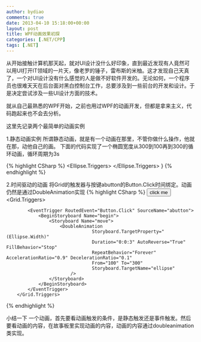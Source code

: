 ```yaml
---
author: bydiao
comments: true
date: 2013-04-10 15:18:00+00:00
layout: post
title: WPF动画效果初探
categories: [.NET/CPP]
tags: [.NET]
---
```


从开始接触计算机那天起，就对UI设计没什么好印象，直到最近发现有人竟然可以用UI打开IT领域的一片天，像老罗的锤子，雷布斯的米柚。这才发现自己天真了，一个对UI设计没有什么感觉的人是做不好软件开发的。无论如何，一个程序员也很难天天在后台面对黑白控制台工作，总要涉及到一些前台的开发和设计。于是决定尝试涉及一些UI设计方面的技术。

就从自己最熟悉的WPF开始，之前也用过WPF的动画开发，但都是拿来主义，代码跑起来也不会去分析。

这里先记录两个最简单的动画实例

1.静态动画实例
所谓静态动画，就是有一个动画在那里，不管你做什么操作，他就在那，动他自己的画。
下面的代码实现了一个椭圆宽度从300到100再到300的循环动画，循环周期为3s

{% highlight CSharp %}
    <Ellipse Height="50" Width="100" Fill="SteelBlue" Name="ellipse">
            <Ellipse.Triggers>
                <EventTrigger RoutedEvent="Ellipse.Loaded">
                    <BeginStoryboard>
                        <Storyboard Duration="0:0:3" RepeatBehavior="Forever">
                            <DoubleAnimation
                                    Storyboard.TargetProperty="(Ellipse.Width)"
                                    Duration="0:0:3" AutoReverse="True" FillBehavior="Stop"
                                    RepeatBehavior="Forever" AccelerationRatio="0.9" DecelerationRatio="0.1"
                                    From="100" To="300"
                            />
                        </Storyboard>
                    </BeginStoryboard>
                </EventTrigger>
            </Ellipse.Triggers>
        </Ellipse>
}
{% endhighlight %}

2.时间驱动的动画
将Grid的触发器与按键abutton的Button.Click时间绑定。动画仍然是通过DoubleAnimation实现
{% highlight CSharp %}
    <Button Name="abutton" Width="200" Height="100">
            click me
        </Button>
        <Grid.Triggers>
            
            <EventTrigger RoutedEvent="Button.Click" SourceName="abutton">
                <BeginStoryboard Name="begin">
                    <Storyboard Name="move">
                        <DoubleAnimation
                                    Storyboard.TargetProperty="(Ellipse.Width)"
                                    Duration="0:0:3" AutoReverse="True" FillBehavior="Stop"
                                    RepeatBehavior="Forever" AccelerationRatio="0.9" DecelerationRatio="0.1"
                                    From="100" To="300"
                                    Storyboard.TargetName="ellipse"
                            />
                    </Storyboard>
                </BeginStoryboard>
            </EventTrigger>
        </Grid.Triggers>
{% endhighlight %}

小结一下
一个动画，首先要看动画触发的条件，是静态触发还是事件触发。然后要看动画的内容，在故事板里实现动画的内容，动画的内容通过doubleanimation类实现。

